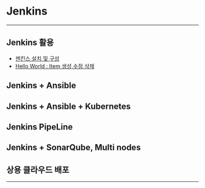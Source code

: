# Jenkins

---

## Jenkins 활용
- <a href="/note/젠킨스 설치 및 구성.md" target="_blank">젠킨스 설치 및 구성</a>
- <a href="/note/Hello World : Item 생성,수정,삭제.md" target="_blank">Hello World : Item 생성,수정,삭제</a>


## Jenkins + Ansible

## Jenkins + Ansible + Kubernetes

## Jenkins PipeLine

## Jenkins + SonarQube, Multi nodes

## 상용 클라우드 배포

---
